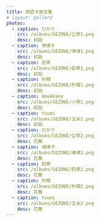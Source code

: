 ```yaml
---
title: 鸽团卡面合集
# layout: gallery
photos:
  - caption: ひかり
    src: /albums/GEZONE/公举1.png
    desc: 初始
  - caption: 律律子
    src: /albums/GEZONE/律律1.png
    desc: 初始
  - caption: 奶茶
    src: /albums/GEZONE/奶茶1.png
    desc: 初始
  - caption: 柠檬
    src: /albums/GEZONE/柠檬1.png
    desc: 初始
  - caption: AmeAkane
    src: /albums/GEZONE/小啊1.png
    desc: 初始
  - caption: Yuumi
    src: /albums/GEZONE/玉米1.png
    desc: 初始
  - caption: ひかり
    src: /albums/GEZONE/公举2.png
    desc: 花舞
  - caption: 律律子
    src: /albums/GEZONE/律律2.png
    desc: 花舞
  - caption: 奶茶
    src: /albums/GEZONE/奶茶2.png
    desc: 花舞
  - caption: 柠檬
    src: /albums/GEZONE/柠檬2.png
    desc: 花舞
  - caption: Yuumi
    src: /albums/GEZONE/玉米2.png
    desc: 花舞
---
```

